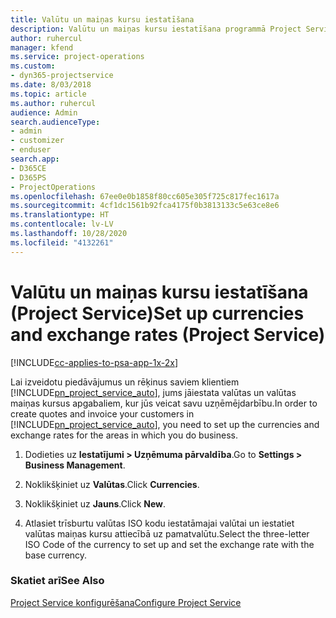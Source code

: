 ```yaml
---
title: Valūtu un maiņas kursu iestatīšana
description: Valūtu un maiņas kursu iestatīšana programmā Project Service
author: ruhercul
manager: kfend
ms.service: project-operations
ms.custom:
- dyn365-projectservice
ms.date: 8/03/2018
ms.topic: article
ms.author: ruhercul
audience: Admin
search.audienceType:
- admin
- customizer
- enduser
search.app:
- D365CE
- D365PS
- ProjectOperations
ms.openlocfilehash: 67ee0e0b1858f80cc605e305f725c817fec1617a
ms.sourcegitcommit: 4cf1dc1561b92fca4175f0b3813133c5e63ce8e6
ms.translationtype: HT
ms.contentlocale: lv-LV
ms.lasthandoff: 10/28/2020
ms.locfileid: "4132261"
---
```

# <a name="set-up-currencies-and-exchange-rates-project-service"></a><span data-ttu-id="74508-103">Valūtu un maiņas kursu iestatīšana (Project Service)</span><span class="sxs-lookup"><span data-stu-id="74508-103">Set up currencies and exchange rates (Project Service)</span></span>

[!INCLUDE[cc-applies-to-psa-app-1x-2x](../includes/cc-applies-to-psa-app-1x-2x.md)]

<span data-ttu-id="74508-104">Lai izveidotu piedāvājumus un rēķinus saviem klientiem [!INCLUDE[pn_project_service_auto](../includes/pn-project-service-auto.md)], jums jāiestata valūtas un valūtas maiņas kursus apgabaliem, kur jūs veicat savu uzņēmējdarbību.</span><span class="sxs-lookup"><span data-stu-id="74508-104">In order to create quotes and invoice your customers in [!INCLUDE[pn_project_service_auto](../includes/pn-project-service-auto.md)], you need to set up the currencies and exchange rates for the areas in which you do business.</span></span>  
  
1.  <span data-ttu-id="74508-105">Dodieties uz **Iestatījumi > Uzņēmuma pārvaldība**.</span><span class="sxs-lookup"><span data-stu-id="74508-105">Go to **Settings > Business Management**.</span></span>  
  
2.  <span data-ttu-id="74508-106">Noklikšķiniet uz **Valūtas**.</span><span class="sxs-lookup"><span data-stu-id="74508-106">Click **Currencies**.</span></span>  
  
3.  <span data-ttu-id="74508-107">Noklikšķiniet uz **Jauns**.</span><span class="sxs-lookup"><span data-stu-id="74508-107">Click **New**.</span></span>  
  
4.  <span data-ttu-id="74508-108">Atlasiet trīsburtu valūtas ISO kodu iestatāmajai valūtai un iestatiet valūtas maiņas kursu attiecībā uz pamatvalūtu.</span><span class="sxs-lookup"><span data-stu-id="74508-108">Select the three-letter ISO Code of the currency to set up and set the exchange rate with the base currency.</span></span>  
  
### <a name="see-also"></a><span data-ttu-id="74508-109">Skatiet arī</span><span class="sxs-lookup"><span data-stu-id="74508-109">See Also</span></span>  
 [<span data-ttu-id="74508-110">Project Service konfigurēšana</span><span class="sxs-lookup"><span data-stu-id="74508-110">Configure Project Service</span></span>](../psa/configure.md)
